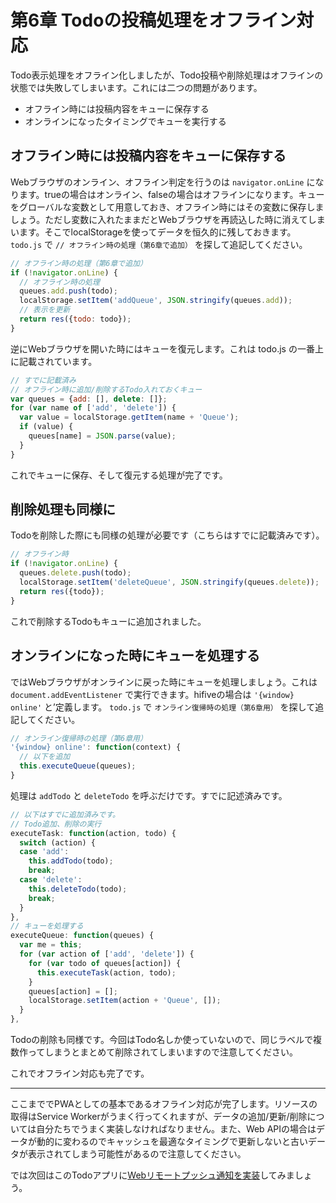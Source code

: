 # 第6章 Todoの投稿処理をオフライン対応

Todo表示処理をオフライン化しましたが、Todo投稿や削除処理はオフラインの状態では失敗してしまいます。これには二つの問題があります。

- オフライン時には投稿内容をキューに保存する
- オンラインになったタイミングでキューを実行する

## オフライン時には投稿内容をキューに保存する

Webブラウザのオンライン、オフライン判定を行うのは `navigator.onLine` になります。trueの場合はオンライン、falseの場合はオフラインになります。キューをグローバルな変数として用意しておき、オフライン時にはその変数に保存しましょう。ただし変数に入れたままだとWebブラウザを再読込した時に消えてしまいます。そこでlocalStorageを使ってデータを恒久的に残しておきます。 `todo.js` で `// オフライン時の処理（第6章で追加）` を探して追記してください。

```js
// オフライン時の処理（第6章で追加）
if (!navigator.onLine) {
  // オフライン時の処理
  queues.add.push(todo);
  localStorage.setItem('addQueue', JSON.stringify(queues.add));
  // 表示を更新
  return res({todo: todo});
}
```

逆にWebブラウザを開いた時にはキューを復元します。これは todo.js の一番上に記載されています。

```js
// すでに記載済み
// オフライン時に追加/削除するTodo入れておくキュー
var queues = {add: [], delete: []};
for (var name of ['add', 'delete']) {
  var value = localStorage.getItem(name + 'Queue');
  if (value) {
    queues[name] = JSON.parse(value);
  }
}
```

これでキューに保存、そして復元する処理が完了です。

## 削除処理も同様に

Todoを削除した際にも同様の処理が必要です（こちらはすでに記載済みです）。

```js
// オフライン時
if (!navigator.onLine) {
  queues.delete.push(todo);
  localStorage.setItem('deleteQueue', JSON.stringify(queues.delete));
  return res({todo});
}
```

これで削除するTodoもキューに追加されました。

## オンラインになった時にキューを処理する

ではWebブラウザがオンラインに戻った時にキューを処理しましょう。これは `document.addEventListener` で実行できます。hifiveの場合は `'{window} online'` と’定義します。 `todo.js` で `オンライン復帰時の処理（第6章用）` を探して追記してください。

```js
// オンライン復帰時の処理（第6章用）
'{window} online': function(context) {
  // 以下を追加
  this.executeQueue(queues);
}
```

処理は `addTodo` と `deleteTodo` を呼ぶだけです。すでに記述済みです。

```js
// 以下はすでに追加済みです。
// Todo追加、削除の実行
executeTask: function(action, todo) {
  switch (action) {
  case 'add':
    this.addTodo(todo);
    break;
  case 'delete':
    this.deleteTodo(todo);
    break;
  }
},
// キューを処理する
executeQueue: function(queues) {
  var me = this;
  for (var action of ['add', 'delete']) {
    for (var todo of queues[action]) {
      this.executeTask(action, todo);
    }
    queues[action] = [];
    localStorage.setItem(action + 'Queue', []);
  }
},
```

Todoの削除も同様です。今回はTodo名しか使っていないので、同じラベルで複数作ってしまうとまとめて削除されてしまいますので注意してください。

これでオフライン対応も完了です。

----

ここまででPWAとしての基本であるオフライン対応が完了します。リソースの取得はService Workerがうまく行ってくれますが、データの追加/更新/削除については自分たちでうまく実装しなければなりません。また、Web APIの場合はデータが動的に変わるのでキャッシュを最適なタイミングで更新しないと古いデータが表示されてしまう可能性があるので注意してください。

では次回はこのTodoアプリに[Webリモートプッシュ通知を実装](7.md)してみましょう。
